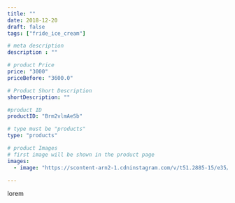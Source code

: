 ```yaml
---
title: ""
date: 2018-12-20
draft: false
tags: ["fride_ice_cream"]

# meta description
description : ""

# product Price
price: "3000"
priceBefore: "3600.0"

# Product Short Description
shortDescription: ""

#product ID
productID: "Brm2vlmAeSb"

# type must be "products"
type: "products"

# product Images
# first image will be shown in the product page
images:
  - image: "https://scontent-arn2-1.cdninstagram.com/v/t51.2885-15/e35/47585646_124727865214930_4606585246437485997_n.jpg?se=7&tp=1&_nc_ht=scontent-arn2-1.cdninstagram.com&_nc_cat=110&_nc_ohc=Mig0ZfWtc7IAX_kimbT&ccb=7-4&oh=0b879c089485062f832690269ca61415&oe=60814778&ig_cache_key=MTkzODQ3NzQ1NDMyMjY4OTE3OQ%3D%3D.2-ccb7-4"

---
```

lorem
